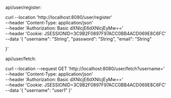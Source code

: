 api/user/register:


curl --location 'http://localhost:8080/user/register' \
--header 'Content-Type: application/json' \
--header 'Authorization: Basic dXNlcjE6dXNlcjEyMw==' \
--header 'Cookie: JSESSIONID=3C9B2F0897F97ACC0BB4ACD069E8C6FC' \
--data '{
    "username": "String",
    "password": "String",
    "email": "String"

}'



api/user/fetch:


curl --location --request GET 'http://localhost:8080/user/fetch?username=' \
--header 'Content-Type: application/json' \
--header 'Authorization: Basic dXNlcjE6dXNlcjEyMw==' \
--header 'Cookie: JSESSIONID=3C9B2F0897F97ACC0BB4ACD069E8C6FC' \
--data '{
    "username": "user1"
}'
